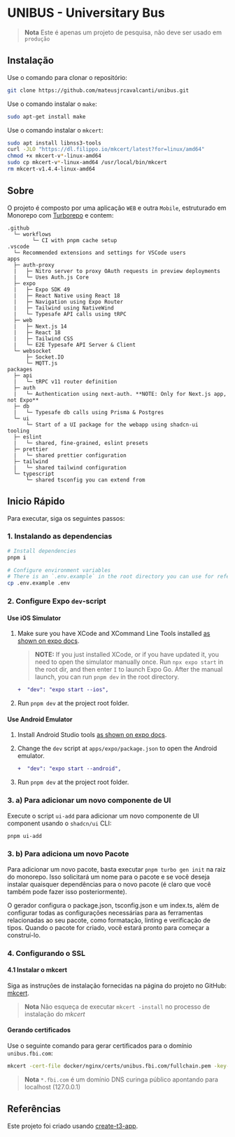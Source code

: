 # UNIBUS - Universitary Bus

> **Nota**
> Este é apenas um projeto de pesquisa, não deve ser usado em `produção`

## Instalação

Use o comando para clonar o repositório:

```bash
git clone https://github.com/mateusjrcavalcanti/unibus.git
```

Use o comando instalar o `make`:

```bash
sudo apt-get install make
```

Use o comando instalar o `mkcert`:

```bash
sudo apt install libnss3-tools
curl -JLO "https://dl.filippo.io/mkcert/latest?for=linux/amd64"
chmod +x mkcert-v*-linux-amd64
sudo cp mkcert-v*-linux-amd64 /usr/local/bin/mkcert
rm mkcert-v1.4.4-linux-amd64
```

## Sobre

O projeto é composto por uma aplicação `WEB` e outra `Mobile`, estruturado em Monorepo com [Turborepo](https://turborepo.org) e contem:

```text
.github
  └─ workflows
        └─ CI with pnpm cache setup
.vscode
  └─ Recommended extensions and settings for VSCode users
apps
  ├─ auth-proxy
  |   ├─ Nitro server to proxy OAuth requests in preview deployments
  |   └─ Uses Auth.js Core
  ├─ expo
  |   ├─ Expo SDK 49
  |   ├─ React Native using React 18
  |   ├─ Navigation using Expo Router
  |   ├─ Tailwind using NativeWind
  |   └─ Typesafe API calls using tRPC
  ├─ web
  |   ├─ Next.js 14
  |   ├─ React 18
  |   ├─ Tailwind CSS
  |   └─ E2E Typesafe API Server & Client
  └─ websocket
      ├─ Socket.IO
      └─ MQTT.js
packages
  ├─ api
  |   └─ tRPC v11 router definition
  ├─ auth
  |   └─ Authentication using next-auth. **NOTE: Only for Next.js app, not Expo**
  ├─ db
  |   └─ Typesafe db calls using Prisma & Postgres
  └─ ui
      └─ Start of a UI package for the webapp using shadcn-ui
tooling
  ├─ eslint
  |   └─ shared, fine-grained, eslint presets
  ├─ prettier
  |   └─ shared prettier configuration
  ├─ tailwind
  |   └─ shared tailwind configuration
  └─ typescript
      └─ shared tsconfig you can extend from
```

## Inicio Rápido

Para executar, siga os seguintes passos:

### 1. Instalando as dependencias

```bash
# Install dependencies
pnpm i

# Configure environment variables
# There is an `.env.example` in the root directory you can use for reference
cp .env.example .env
```

### 2. Configure Expo `dev`-script

#### Use iOS Simulator

1. Make sure you have XCode and XCommand Line Tools installed [as shown on expo docs](https://docs.expo.dev/workflow/ios-simulator).

   > **NOTE:** If you just installed XCode, or if you have updated it, you need to open the simulator manually once. Run `npx expo start` in the root dir, and then enter `I` to launch Expo Go. After the manual launch, you can run `pnpm dev` in the root directory.

   ```diff
   +  "dev": "expo start --ios",
   ```

2. Run `pnpm dev` at the project root folder.

#### Use Android Emulator

1. Install Android Studio tools [as shown on expo docs](https://docs.expo.dev/workflow/android-studio-emulator).

2. Change the `dev` script at `apps/expo/package.json` to open the Android emulator.

   ```diff
   +  "dev": "expo start --android",
   ```

3. Run `pnpm dev` at the project root folder.

### 3. a) Para adicionar um novo componente de UI

Execute o script `ui-add` para adicionar um novo componente de UI component usando o `shadcn/ui` CLI:

```bash
pnpm ui-add
```

### 3. b) Para adiciona um novo Pacote

Para adicionar um novo pacote, basta executar `pnpm turbo gen init` na raiz do monorepo. Isso solicitará um nome para o pacote e se você deseja instalar quaisquer dependências para o novo pacote (é claro que você também pode fazer isso posteriormente).

O gerador configura o package.json, tsconfig.json e um index.ts, além de configurar todas as configurações necessárias para as ferramentas relacionadas ao seu pacote, como formatação, linting e verificação de tipos. Quando o pacote for criado, você estará pronto para começar a construí-lo.

### 4. Configurando o SSL

#### 4.1 Instalar o mkcert

Siga as instruções de instalação fornecidas na página do projeto no GitHub: [mkcert](https://github.com/FiloSottile/mkcert).
> **Nota**
> Não esqueça de executar `mkcert -install` no processo de instalação do *mkcert*

#### Gerando certificados

Use o seguinte comando para gerar certificados para o domínio `unibus.fbi.com`:

```bash
mkcert -cert-file docker/nginx/certs/unibus.fbi.com/fullchain.pem -key-file docker/nginx/certs/unibus.fbi.com/privkey.pem unibus.fbi.com '*.unibus.fbi.com'
```

> **Nota**
> `*.fbi.com` é um domínio DNS curinga público apontando para localhost (127.0.0.1)

## Referências

Este projeto foi criado usando [create-t3-app](https://github.com/t3-oss/create-t3-app).
